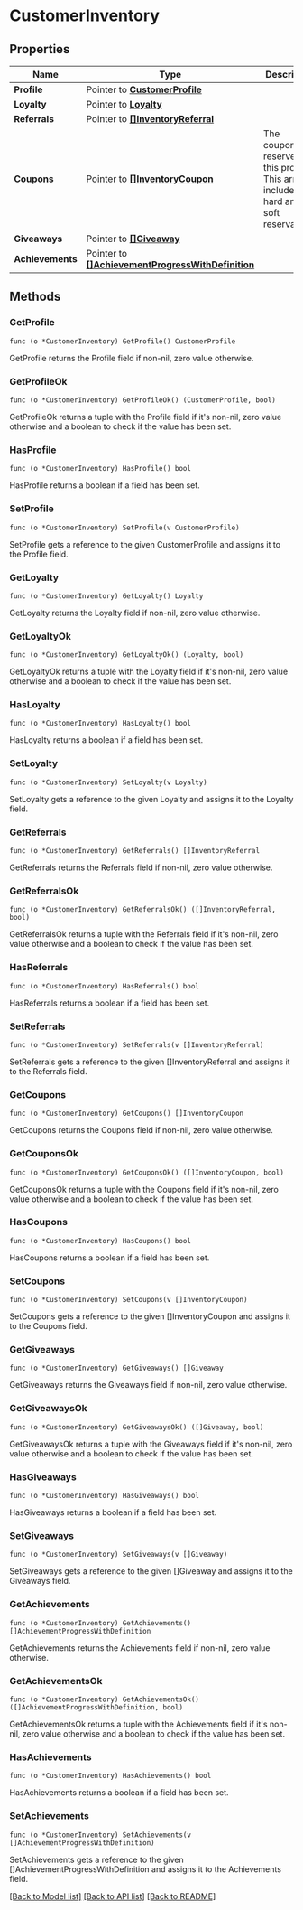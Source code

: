 # CustomerInventory

## Properties

Name | Type | Description | Notes
------------ | ------------- | ------------- | -------------
**Profile** | Pointer to [**CustomerProfile**](CustomerProfile.md) |  | [optional] 
**Loyalty** | Pointer to [**Loyalty**](Loyalty.md) |  | [optional] 
**Referrals** | Pointer to [**[]InventoryReferral**](InventoryReferral.md) |  | [optional] 
**Coupons** | Pointer to [**[]InventoryCoupon**](InventoryCoupon.md) | The coupons reserved by this profile. This array includes hard and soft reservations.  | [optional] 
**Giveaways** | Pointer to [**[]Giveaway**](Giveaway.md) |  | [optional] 
**Achievements** | Pointer to [**[]AchievementProgressWithDefinition**](AchievementProgressWithDefinition.md) |  | [optional] 

## Methods

### GetProfile

`func (o *CustomerInventory) GetProfile() CustomerProfile`

GetProfile returns the Profile field if non-nil, zero value otherwise.

### GetProfileOk

`func (o *CustomerInventory) GetProfileOk() (CustomerProfile, bool)`

GetProfileOk returns a tuple with the Profile field if it's non-nil, zero value otherwise
and a boolean to check if the value has been set.

### HasProfile

`func (o *CustomerInventory) HasProfile() bool`

HasProfile returns a boolean if a field has been set.

### SetProfile

`func (o *CustomerInventory) SetProfile(v CustomerProfile)`

SetProfile gets a reference to the given CustomerProfile and assigns it to the Profile field.

### GetLoyalty

`func (o *CustomerInventory) GetLoyalty() Loyalty`

GetLoyalty returns the Loyalty field if non-nil, zero value otherwise.

### GetLoyaltyOk

`func (o *CustomerInventory) GetLoyaltyOk() (Loyalty, bool)`

GetLoyaltyOk returns a tuple with the Loyalty field if it's non-nil, zero value otherwise
and a boolean to check if the value has been set.

### HasLoyalty

`func (o *CustomerInventory) HasLoyalty() bool`

HasLoyalty returns a boolean if a field has been set.

### SetLoyalty

`func (o *CustomerInventory) SetLoyalty(v Loyalty)`

SetLoyalty gets a reference to the given Loyalty and assigns it to the Loyalty field.

### GetReferrals

`func (o *CustomerInventory) GetReferrals() []InventoryReferral`

GetReferrals returns the Referrals field if non-nil, zero value otherwise.

### GetReferralsOk

`func (o *CustomerInventory) GetReferralsOk() ([]InventoryReferral, bool)`

GetReferralsOk returns a tuple with the Referrals field if it's non-nil, zero value otherwise
and a boolean to check if the value has been set.

### HasReferrals

`func (o *CustomerInventory) HasReferrals() bool`

HasReferrals returns a boolean if a field has been set.

### SetReferrals

`func (o *CustomerInventory) SetReferrals(v []InventoryReferral)`

SetReferrals gets a reference to the given []InventoryReferral and assigns it to the Referrals field.

### GetCoupons

`func (o *CustomerInventory) GetCoupons() []InventoryCoupon`

GetCoupons returns the Coupons field if non-nil, zero value otherwise.

### GetCouponsOk

`func (o *CustomerInventory) GetCouponsOk() ([]InventoryCoupon, bool)`

GetCouponsOk returns a tuple with the Coupons field if it's non-nil, zero value otherwise
and a boolean to check if the value has been set.

### HasCoupons

`func (o *CustomerInventory) HasCoupons() bool`

HasCoupons returns a boolean if a field has been set.

### SetCoupons

`func (o *CustomerInventory) SetCoupons(v []InventoryCoupon)`

SetCoupons gets a reference to the given []InventoryCoupon and assigns it to the Coupons field.

### GetGiveaways

`func (o *CustomerInventory) GetGiveaways() []Giveaway`

GetGiveaways returns the Giveaways field if non-nil, zero value otherwise.

### GetGiveawaysOk

`func (o *CustomerInventory) GetGiveawaysOk() ([]Giveaway, bool)`

GetGiveawaysOk returns a tuple with the Giveaways field if it's non-nil, zero value otherwise
and a boolean to check if the value has been set.

### HasGiveaways

`func (o *CustomerInventory) HasGiveaways() bool`

HasGiveaways returns a boolean if a field has been set.

### SetGiveaways

`func (o *CustomerInventory) SetGiveaways(v []Giveaway)`

SetGiveaways gets a reference to the given []Giveaway and assigns it to the Giveaways field.

### GetAchievements

`func (o *CustomerInventory) GetAchievements() []AchievementProgressWithDefinition`

GetAchievements returns the Achievements field if non-nil, zero value otherwise.

### GetAchievementsOk

`func (o *CustomerInventory) GetAchievementsOk() ([]AchievementProgressWithDefinition, bool)`

GetAchievementsOk returns a tuple with the Achievements field if it's non-nil, zero value otherwise
and a boolean to check if the value has been set.

### HasAchievements

`func (o *CustomerInventory) HasAchievements() bool`

HasAchievements returns a boolean if a field has been set.

### SetAchievements

`func (o *CustomerInventory) SetAchievements(v []AchievementProgressWithDefinition)`

SetAchievements gets a reference to the given []AchievementProgressWithDefinition and assigns it to the Achievements field.


[[Back to Model list]](../README.md#documentation-for-models) [[Back to API list]](../README.md#documentation-for-api-endpoints) [[Back to README]](../README.md)


